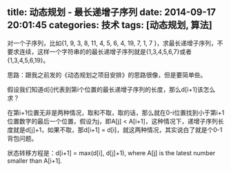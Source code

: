 title: 动态规划 - 最长递增子序列
date: 2014-09-17 20:01:45
categories: 技术
tags: [动态规划, 算法]
---
对一个子序列，比如{1, 9, 3, 8, 11, 4, 5, 6, 4, 19, 7, 1, 7 }，求最长递增子序列，不要求连续，这样一个字符串的的最长递增子序列就是{1,3,4,5,6,7}或者{1,3,4,5,6,19}。

思路：跟我之前发的《动态规划之项目安排》的思路很像，但是要简单些。

假设我们知道d[i]代表到第i个位置的最长递增子序列的长度，那么d[i+1]该怎么求？

在第i+1位置无非是两种情况，取和不取，取的话，那么就在0-i位置找到小于第i+1位置数字的最后一个位置，假设为j，即A[j] < A[i+1]，这种情况下，递增子序列长度就是d[j]+1，如果不取，那d[i+1] = d[i]，就这两种情况，其实说白了就是个0-1背包问题。

状态转移方程是：d[i+1] = max(d[i], d[j]+1), where A[j] is the latest number smaller than A[i+1].

